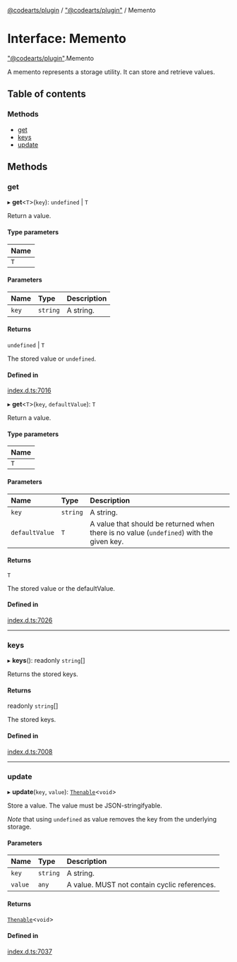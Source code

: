 [@codearts/plugin](../README.md) / ["@codearts/plugin"](../modules/_codearts_plugin_.md) / Memento

# Interface: Memento

["@codearts/plugin"](../modules/_codearts_plugin_.md).Memento

A memento represents a storage utility. It can store and retrieve
values.

## Table of contents

### Methods

- [get](codearts_plugin_.Memento.md#get)
- [keys](codearts_plugin_.Memento.md#keys)
- [update](codearts_plugin_.Memento.md#update)

## Methods

### get

▸ **get**<`T`\>(`key`): `undefined` \| `T`

Return a value.

#### Type parameters

| Name |
| :------ |
| `T` |

#### Parameters

| Name | Type | Description |
| :------ | :------ | :------ |
| `key` | `string` | A string. |

#### Returns

`undefined` \| `T`

The stored value or `undefined`.

#### Defined in

[index.d.ts:7016](https://github.com/huaweicloud/cloudide-plugin-api/blob/4d28848/index.d.ts#L7016)

▸ **get**<`T`\>(`key`, `defaultValue`): `T`

Return a value.

#### Type parameters

| Name |
| :------ |
| `T` |

#### Parameters

| Name | Type | Description |
| :------ | :------ | :------ |
| `key` | `string` | A string. |
| `defaultValue` | `T` | A value that should be returned when there is no value (`undefined`) with the given key. |

#### Returns

`T`

The stored value or the defaultValue.

#### Defined in

[index.d.ts:7026](https://github.com/huaweicloud/cloudide-plugin-api/blob/4d28848/index.d.ts#L7026)

___

### keys

▸ **keys**(): readonly `string`[]

Returns the stored keys.

#### Returns

readonly `string`[]

The stored keys.

#### Defined in

[index.d.ts:7008](https://github.com/huaweicloud/cloudide-plugin-api/blob/4d28848/index.d.ts#L7008)

___

### update

▸ **update**(`key`, `value`): [`Thenable`](Thenable.md)<`void`\>

Store a value. The value must be JSON-stringifyable.

*Note* that using `undefined` as value removes the key from the underlying
storage.

#### Parameters

| Name | Type | Description |
| :------ | :------ | :------ |
| `key` | `string` | A string. |
| `value` | `any` | A value. MUST not contain cyclic references. |

#### Returns

[`Thenable`](Thenable.md)<`void`\>

#### Defined in

[index.d.ts:7037](https://github.com/huaweicloud/cloudide-plugin-api/blob/4d28848/index.d.ts#L7037)
